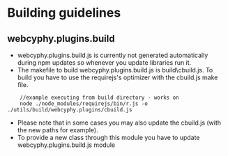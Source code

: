 # Building guidelines

## webcyphy.plugins.build

   * webcyphy.plugins.build.js is currently not generated automatically during npm updates so whenever you update libraries run it.
   * The makefile to build webcyphy.plugins.build.js is build\cbuild.js. To build you have to use the requirejs's optimizer with the cbuild.js make file.
```
    //example executing from build directory - works on 
    node ./node_modules/requirejs/bin/r.js -o ./utils/build/webcyphy.plugins/cbuild.js
```
   * Please note that in some cases you may also update the cbuild.js (with the new paths for example).
   * To provide a new class through this module you have to update webcyphy.plugins.build.js module

